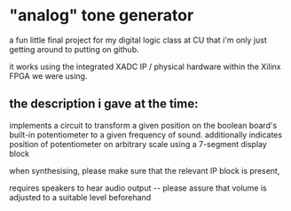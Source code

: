 # "analog" tone generator

a fun little final project for my digital logic class at CU that i'm only just getting around to putting on github.

it works using the integrated XADC IP / physical hardware within the Xilinx FPGA we were using.

## the description i gave at the time:
implements a circuit to transform a given position on the boolean board's built-in potentiometer to a given frequency of sound.
additionally indicates position of potentiometer on arbitrary scale using a 7-segment display block

when synthesising, please make sure that the relevant IP block is present,

requires speakers to hear audio output -- please assure that volume is adjusted to a suitable level beforehand
